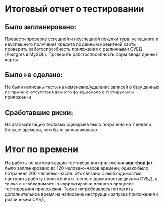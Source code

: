 # Итоговый отчет о тестировании
## Было запланировано:
Провести проверку успешной и неуспешной покупки тура;
 успешного и неуспешного получения кредита по данным кредитной карты; 
 проверить работоспособность приложения с различными СУБД (Postgres и MySQL). 
 Проверить работоспособность форм ввода данных карты.

## Было не сделано:
Не были написаны тесты на изменение/удаление записей в базу данных по причине отсутствия данного функционала в тестируемом приложении
## Сработавшие риски:
На автоматизацию тестовых сценариев было потрачено на 2 недели больше времени, чем было запланировано

# Итог по времени
На работы по автоматизации тестирования приложения **aqa-shop.jar** было запланировано до 120 человеко-часов времени, 
однако было потрачено 200 человеко-часов. Это связано с необходимостью настроить работу приложения и тестов с двумя поставщиками СУБД, 
а также с необходимостью корректировки планов в процессе тестирования приложения.
Также потребовалось потратить дополнительное время на написание инструкции запуска приложения с различными СУБД 




#
